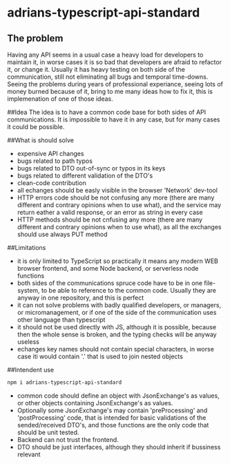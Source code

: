 # adrians-typescript-api-standard
## The problem
Having any API seems in a usual case a heavy load for developers to maintain it, in worse cases it is so bad that developers are afraid to refactor it, or change it. Usually it has heavy testing on both side of the communication, still not eliminating all bugs and temporal time-downs. Seeing the problems during years of professional experiance, seeing lots of money burned because of it, bring to me many ideas how to fix it, this is implemenation of one of those ideas. 

##Idea
The idea is to have a common code base for both sides of API communications. It is impossible to have it in any case, but for many cases it could be possible.

##What is should solve
- expensive API changes
- bugs related to path typos
- bugs related to DTO out-of-sync or typos in its keys
- bugs related to different validation of the DTO's
- clean-code contribution
- all echanges should be easly visible in the browser 'Network' dev-tool
- HTTP errors code should be not confusing any more (there are many different and contrary opinions when to use what), and the service may return eather a valid response, or an error as string in every case
- HTTP methods should be not cnfusing any more (there are many different and contrary opinions when to use what), as all the exchanges should use always PUT method

##Limitations
- it is only limited to TypeScript so practically it means any modern WEB browser frontend, and some Node backend, or serverless node functions
- both sides of the communications spruce code have to be in one file-system, to be able to reference to the common code. Usually they are anyway in one repository, and this is perfect
- it can not solve problems with badly qualified developers, or managers, or micromanagement, or if one of the side of the communication uses other language than typescript
- it should not be used directly with JS, although it is possible, because then the whole sense is broken, and the typing checks will be anyway useless
- echanges key names should not contain special characters, in worse case iti would contain '.' that is used to join nested objects

##Intendent use
```sh
npm i adrians-typescript-api-standard
```
- common code should define an object with JsonExchange's as values, or other objects containing JsonExchange's as values.
- Optionally some JsonExchange's may contain 'preProcessing' and 'postProcessing' code, that is intended for basic validations of the sended/received DTO's, and those functions are the only code that should be unit tested.
- Backend can not trust the frontend.
- DTO should be just interfaces, although they should inherit if bussiness relevant
